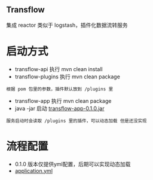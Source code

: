 ## Transflow
集成 reactor 类似于 logstash，插件化数据流转服务

# 启动方式

* transflow-api 执行 mvn clean install
* transflow-plugins 执行 mvn clean package
```
根据 pom 包里的参数，插件默认放到 /plugins 里
```
* transflow-app 执行 mvn clean package
* java -jar 启动 [transflow-app-0.1.0.jar](transflow-app%2Ftarget%2Ftransflow-app-0.1.0.jar)
```
服务启动时会读取 /plugins 里的插件，可以动态加载 但是还没实现
```

# 流程配置
* 0.1.0 版本仅提供yml配置，后期可以实现动态加载
* [application.yml](transflow-app%2Fsrc%2Fmain%2Fresources%2Fapplication.yml)